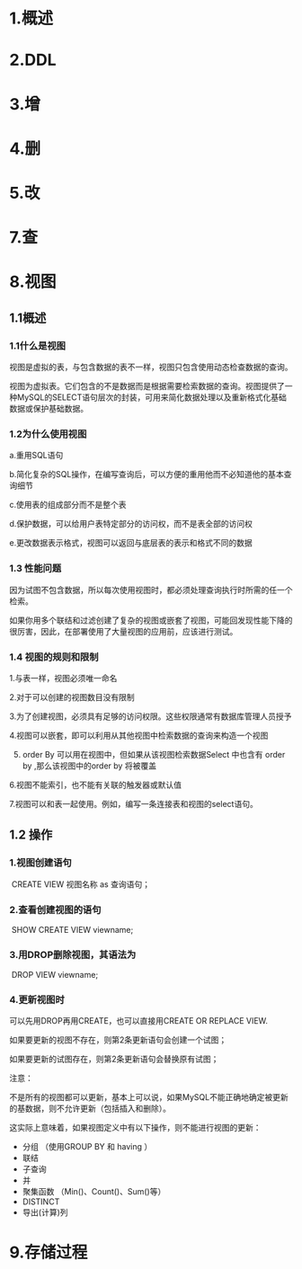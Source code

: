 # 1.概述





# 2.DDL



# 3.增





# 4.删



# 5.改



# 7.查



# 8.视图

## 1.1概述

###  1.1什么是视图

视图是虚拟的表，与包含数据的表不一样，视图只包含使用动态检查数据的查询。

视图为虚拟表。它们包含的不是数据而是根据需要检索数据的查询。视图提供了一种MySQL的SELECT语句层次的封装，可用来简化数据处理以及重新格式化基础数据或保护基础数据。



###  1.2为什么使用视图

a.重用SQL语句

b.简化复杂的SQL操作，在编写查询后，可以方便的重用他而不必知道他的基本查询细节

c.使用表的组成部分而不是整个表

d.保护数据，可以给用户表特定部分的访问权，而不是表全部的访问权

e.更改数据表示格式，视图可以返回与底层表的表示和格式不同的数据





###  1.3 性能问题

因为试图不包含数据，所以每次使用视图时，都必须处理查询执行时所需的任一个检索。

如果你用多个联结和过滤创建了复杂的视图或嵌套了视图，可能回发现性能下降的很厉害，因此，在部署使用了大量视图的应用前，应该进行测试。



###  1.4 视图的规则和限制

1.与表一样，视图必须唯一命名

2.对于可以创建的视图数目没有限制

3.为了创建视图，必须具有足够的访问权限。这些权限通常有数据库管理人员授予

4.视图可以嵌套，即可以利用从其他视图中检索数据的查询来构造一个视图

5.  order By  可以用在视图中，但如果从该视图检索数据Select 中也含有 order by ,那么该视图中的order by 将被覆盖

6.视图不能索引，也不能有关联的触发器或默认值

7.视图可以和表一起使用。例如，编写一条连接表和视图的select语句。



##  1.2 操作

### 1.视图创建语句

​	CREATE VIEW  视图名称 as 查询语句；

### 2.查看创建视图的语句

​	SHOW CREATE VIEW viewname;    

### 3.用DROP删除视图，其语法为 

​	DROP VIEW viewname;

### 4.更新视图时

可以先用DROP再用CREATE，也可以直接用CREATE OR REPLACE VIEW.

如果要更新的视图不存在，则第2条更新语句会创建一个试图；

如果要更新的试图存在，则第2条更新语句会替换原有试图；



注意：

​	不是所有的视图都可以更新，基本上可以说，如果MySQL不能正确地确定被更新的基数据，则不允许更新（包括插入和删除）。

这实际上意味着，如果视图定义中有以下操作，则不能进行视图的更新：

- 分组 （使用GROUP BY 和 having ）
- 联结
- 子查询
- 并
- 聚集函数 （Min()、Count()、Sum()等）
- DISTINCT
- 导出(计算)列







# 9.存储过程

